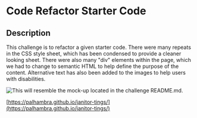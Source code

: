 # Code Refactor Starter Code

## Description

This challenge is to refactor a given starter code. There were many repeats in the CSS style sheet, which has been condensed to provide a cleaner looking sheet. There were also many "div" elements within the page, which we had to change to semantic HTML to help define the purpose of the content. Alternative text has also been added to the images to help users with disabilities. 


![This will resemble the mock-up located in the challenge README.md.](/janitor-tings/assets/images/01-Challenge.png)

[https://palhambra.github.io/janitor-tings/](https://palhambra.github.io/janitor-tings/)